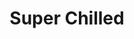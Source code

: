 ---
ee_id: '2225'
site: '1'
type: '2'
long_id: 2012-069 Super Chilled
url: 2012-069-super-chilled
title: Super Chilled
year: '2012'
medium: Wastebasket, Rockstar Energy cans.
commission:
dims: 15 x 11 x 11in
pitch:
ps:
live_url:
related:
youtube:
imgs: super-chilled-2012-069-full-database-ih.jpg
subheading:
display_year: '2012'
download:
add_credit:
add_credits:
related_code:
layout: things-i-made
---